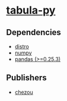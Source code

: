 # [tabula-py](https://pypi.org/project/tabula-py)

## Dependencies
- [distro](packages/d/distro.md)
- [numpy](packages/n/numpy.md)
- [pandas (>=0.25.3)](packages/p/pandas.md)



## Publishers
- [chezou](https://pypi.org/user/chezou)

